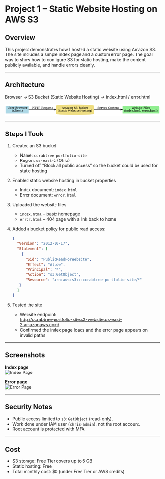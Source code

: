 # Project 1 – Static Website Hosting on AWS S3

## Overview
This project demonstrates how I hosted a static website using Amazon S3. The site includes a simple index page and a custom error page. The goal was to show how to configure S3 for static hosting, make the content publicly available, and handle errors cleanly.

---

## Architecture
Browser → S3 Bucket (Static Website Hosting) → index.html / error.html

![Architecture Diagram](screenshots/project1_s3_architecture.png)


---

## Steps I Took
1. Created an S3 bucket  
   - Name: `ccrabtree-portfolio-site`  
   - Region: `us-east-2` (Ohio)  
   - Turned off “Block all public access” so the bucket could be used for static hosting  

2. Enabled static website hosting in bucket properties  
   - Index document: `index.html`  
   - Error document: `error.html`  

3. Uploaded the website files  
   - `index.html` – basic homepage  
   - `error.html` – 404 page with a link back to home  

4. Added a bucket policy for public read access:
   ```json
   {
     "Version": "2012-10-17",
     "Statement": [
       {
         "Sid": "PublicReadForWebsite",
         "Effect": "Allow",
         "Principal": "*",
         "Action": "s3:GetObject",
         "Resource": "arn:aws:s3:::ccrabtree-portfolio-site/*"
      }
     ]
   }


5. Tested the site  
   - Website endpoint:  
     http://ccrabtree-portfolio-site.s3-website.us-east-2.amazonaws.com/ 
   - Confirmed the index page loads and the error page appears on invalid paths  

---

## Screenshots
**Index page**  
![Index Page](screenshots/index-page.png)

**Error page**  
![Error Page](screenshots/error-page.png)

---

## Security Notes
- Public access limited to `s3:GetObject` (read-only).  
- Work done under IAM user (`chris-admin`), not the root account.  
- Root account is protected with MFA.  

---

## Cost
- S3 storage: Free Tier covers up to 5 GB  
- Static hosting: Free  
- Total monthly cost: $0 (under Free Tier or AWS credits)  

 
